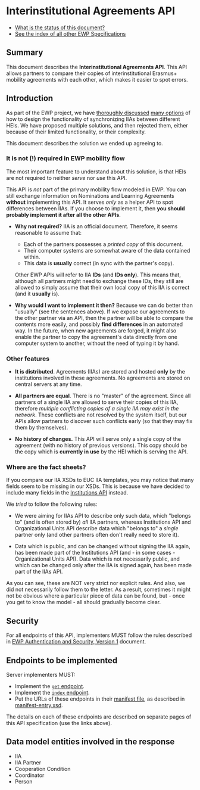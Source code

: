 Interinstitutional Agreements API
=================================

* [What is the status of this document?][statuses]
* [See the index of all other EWP Specifications][develhub]


Summary
-------

This document describes the **Interinstitutional Agreements API**. This API
allows partners to compare their copies of interinstitutional Erasmus+ mobility
agreements with each other, which makes it easier to spot errors.


Introduction
------------

As part of the EWP project, we have
[thoroughly discussed](https://github.com/erasmus-without-paper/general-issues/issues/12)
[many options](https://github.com/erasmus-without-paper/general-issues/issues/12#issuecomment-229931282)
of how to design the functionality of synchronizing IIAs between different
HEIs. We have proposed multiple solutions, and then rejected them, either
because of their limited functionality, or their complexity.

This document describes the solution we ended up agreeing to.


### It is not (!) required in EWP mobility flow

The most important feature to understand about this solution, is that HEIs are
not required to neither *serve* nor *use* this API.

This API is *not* part of the primary mobility flow modeled in EWP. You can
still exchange information on Nominations and Learning Agreements **without**
implementing this API. It serves *only* as a helper API to spot differences
between IIAs. If you choose to implement it, then **you should probably
implement it after all the other APIs**.

 * **Why not required?** IIA is an official document. Therefore, it seems
   reasonable to assume that:

   - Each of the partners possesses a *printed copy* of this document.
   - Their computer systems are somewhat aware of the data contained within.
   - This data is **usually** correct (in sync with the partner's copy).

   Other EWP APIs will refer to IIA **IDs** (and **IDs only**). This means
   that, although all partners might need to exchange these IDs, they still are
   allowed to simply assume that their own local copy of this IIA is correct
   (and it **usually** is).

 * **Why would I want to implement it then?** Because we can do better than
   "usually" (see the sentences above). If we expose our agreements to the
   other partner via an API, then the partner will be able to compare the
   contents more easily, and possibly **find differences** in an automated way.
   In the future, when new agreements are forged, it might also enable the
   partner to copy the agreement's data directly from one computer system to
   another, without the need of typing it by hand.


### Other features

 * **It is distributed**. Agreements (IIAs) are stored and hosted **only** by
   the institutions involved in these agreements. No agreements are stored on
   central servers at any time.

 * **All partners are equal**. There is no "master" of the agreement. Since all
   partners of a single IIA are allowed to serve their copies of this IIA,
   therefore *multiple conflicting copies of a single IIA may exist in the
   network*. These conflicts are not resolved by the system itself, but our
   APIs allow partners to discover such conflicts early (so that they may fix
   them by themselves).

 * **No history of changes.** This API will serve only a single copy of the
   agreement (with no history of previous versions). This copy should be the
   copy which is **currently in use** by the HEI which is serving the API.


### Where are the fact sheets?

If you compare our IIA XSDs to EUC IIA templates, you may notice that many
fields seem to be missing in our XSDs. This is because we have decided to
include many fields in the [Institutions API][institutions-api] instead.

We *tried* to follow the following rules:

 * We were aiming for IIAs API to describe only such data, which "belongs to"
   (and is often stored by) *all* IIA partners, whereas Institutions API and
   Organizational Units API describe data which "belongs to" a *single* partner
   only (and other partners often don't really need to store it).

 * Data which is public, and can be changed without signing the IIA again, has
   been made part of the Institutions API (and - in some cases - Organizational
   Units API). Data which is not necessarily public, and which can be changed
   only after the IIA is signed again, has been made part of the IIAs API.

As you can see, these are NOT very strict nor explicit rules. And also, we did
not necessarily follow them to the letter. As a result, sometimes it might not
be obvious where a particular piece of data can be found, but - once you get
to know the model - all should gradually become clear.


Security
--------

For all endpoints of this API, implementers MUST follow the rules described in
[EWP Authentication and Security, Version 1][sec-v1] document.


Endpoints to be implemented
---------------------------

Server implementers MUST:

 * Implement the [`get` endpoint](endpoints/get.md).
 * Implement the [`index` endpoint](endpoints/index.md).
 * Put the URLs of these endpoints in their [manifest file][discovery-api], as
   described in [manifest-entry.xsd](manifest-entry.xsd).

The details on each of these endpoints are described on separate pages of this
API specification (use the links above).


Data model entities involved in the response
--------------------------------------------

 * IIA
 * IIA Partner
 * Cooperation Condition
 * Coordinator
 * Person


[develhub]: http://developers.erasmuswithoutpaper.eu/
[statuses]: https://github.com/erasmus-without-paper/ewp-specs-management#statuses
[discovery-api]: https://github.com/erasmus-without-paper/ewp-specs-api-discovery
[echo]: https://github.com/erasmus-without-paper/ewp-specs-api-echo
[error-handling]: https://github.com/erasmus-without-paper/ewp-specs-architecture#error-handling
[institutions-api]: https://github.com/erasmus-without-paper/ewp-specs-api-institutions
[sec-v1]: https://github.com/erasmus-without-paper/ewp-specs-sec-intro/tree/stable-v1
